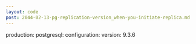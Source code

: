 ```yaml
---
layout: code
post: 2044-02-13-pg-replication-version_when-you-initiate-replica.md
---
```



production:
    postgresql:
        configuration:
            version: 9.3.6
